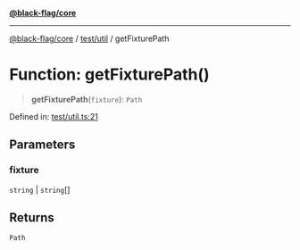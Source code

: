 [**@black-flag/core**](../../../README.md)

***

[@black-flag/core](../../../README.md) / [test/util](../README.md) / getFixturePath

# Function: getFixturePath()

> **getFixturePath**(`fixture`): `Path`

Defined in: [test/util.ts:21](https://github.com/Xunnamius/black-flag/blob/40d21584fb01de3f46f2fedf60011594304c55d4/test/util.ts#L21)

## Parameters

### fixture

`string` | `string`[]

## Returns

`Path`
